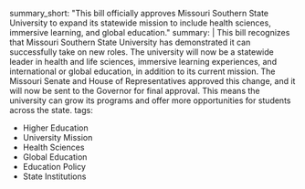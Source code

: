 summary_short: "This bill officially approves Missouri Southern State University to expand its statewide mission to include health sciences, immersive learning, and global education."
summary: |
  This bill recognizes that Missouri Southern State University has demonstrated it can successfully take on new roles. The university will now be a statewide leader in health and life sciences, immersive learning experiences, and international or global education, in addition to its current mission. The Missouri Senate and House of Representatives approved this change, and it will now be sent to the Governor for final approval. This means the university can grow its programs and offer more opportunities for students across the state.
tags:
  - Higher Education
  - University Mission
  - Health Sciences
  - Global Education
  - Education Policy
  - State Institutions
